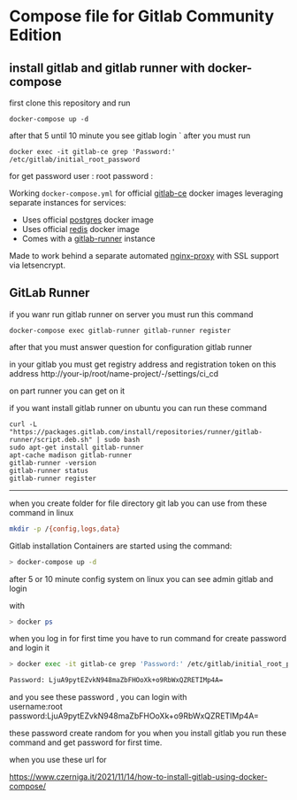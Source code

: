 # Compose file for Gitlab Community Edition

install gitlab and gitlab runner with docker-compose
--
first clone this repository and run

```
docker-compose up -d
```
after that 5 until 10 minute you see gitlab login
`
after you must run 
```
docker exec -it gitlab-ce grep 'Password:' /etc/gitlab/initial_root_password
```
for get password
user : root
password : 

Working `docker-compose.yml` for official [gitlab-ce](https://hub.docker.com/r/gitlab/gitlab-ce) docker images leveraging separate instances for services:

- Uses official [postgres](https://hub.docker.com/_/postgres/) docker image
- Uses official [redis](https://hub.docker.com/_/redis/) docker image
- Comes with a [gitlab-runner](https://hub.docker.com/r/gitlab/gitlab-runner/) instance

Made to work behind a separate automated [nginx-proxy](https://github.com/jwilder/nginx-proxy) with SSL support via letsencrypt.


GitLab Runner
--
if you wanr run gitlab runner on server you must run this command
```
docker-compose exec gitlab-runner gitlab-runner register
```

after that you must answer question for configuration gitlab runner

in your gitlab you must get registry address and registration token
on this address http://your-ip/root/name-project/-/settings/ci_cd

on part runner you can get on it

if you want install gitlab runner on ubuntu you can run these command

```
curl -L "https://packages.gitlab.com/install/repositories/runner/gitlab-runner/script.deb.sh" | sudo bash
sudo apt-get install gitlab-runner
apt-cache madison gitlab-runner
gitlab-runner -version
gitlab-runner status
gitlab-runner register
```

--------


when you create folder for file directory git lab
you can use from these command in linux

```bash
mkdir -p /{config,logs,data}
```

Gitlab installation
Containers are started using the command:

```bash
> docker-compose up -d
````
after 5 or 10 minute config system on linux you can see 
admin gitlab and login

with

```bash
> docker ps
````

when you log in for first time you have to run command for create password and login it
```bash
> docker exec -it gitlab-ce grep 'Password:' /etc/gitlab/initial_root_password

Password: LjuA9pytEZvkN948maZbFHOoXk+o9RbWxQZRETIMp4A=

````

and you see these password , 
you can login with
<br/>
username:root
<br/>
password:LjuA9pytEZvkN948maZbFHOoXk+o9RbWxQZRETIMp4A=

these password create random for you when you install gitlab you run these command and get password for first time.




when you use these url for 

https://www.czerniga.it/2021/11/14/how-to-install-gitlab-using-docker-compose/

